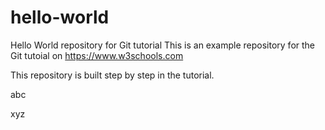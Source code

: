 # hello-world
Hello World repository for Git tutorial
This is an example repository for the Git tutoial on https://www.w3schools.com

This repository is built step by step in the tutorial.

abc


xyz
